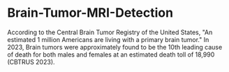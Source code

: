 ﻿# Brain-Tumor-MRI-Detection

According to the Central Brain Tumor Registry of the United States, "An estimated 1 million Americans are living with a primary brain tumor." In 2023, Brain tumors were approximately found to be the 10th leading cause of death for both males and females at an estimated death toll of 18,990 (CBTRUS 2023). 
